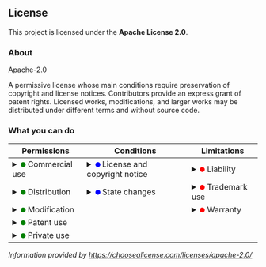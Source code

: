 ## License
This project is licensed under the **Apache License 2.0**.

### About
Apache-2.0

A permissive license whose main conditions require preservation of copyright and license notices. Contributors provide an express grant of patent rights. Licensed works, modifications, and larger works may be distributed under different terms and without source code.

### What you can do
| Permissions                                                                                                                                                                                                                                    | Conditions                                                                                                                                                                                                                                                               | Limitations                                                                                                                                                                                                                                                                                                                                 |
|------------------------------------------------------------------------------------------------------------------------------------------------------------------------------------------------------------------------------------------------|--------------------------------------------------------------------------------------------------------------------------------------------------------------------------------------------------------------------------------------------------------------------------|---------------------------------------------------------------------------------------------------------------------------------------------------------------------------------------------------------------------------------------------------------------------------------------------------------------------------------------------|
| <details><summary><svg width="10" height="10" xmlns="http://www.w3.org/2000/svg"><circle cx="5" cy="5" r="5" fill="green"/></svg> Commercial use</summary>The licensed material and derivatives may be used for commercial purposes.</details> | <details><summary><svg width="10" height="10" xmlns="http://www.w3.org/2000/svg"><circle cx="5" cy="5" r="5" fill="blue"/></svg> License and copyright notice</summary>A copy of the license and copyright notice must be included with the licensed material.</details> | <details><summary><svg width="10" height="10" xmlns="http://www.w3.org/2000/svg"><circle cx="5" cy="5" r="5" fill="red"/></svg> Liability</summary>This license includes a limitation of liability.</details>                                                                                                                               |
| <details><summary><svg width="10" height="10" xmlns="http://www.w3.org/2000/svg"><circle cx="5" cy="5" r="5" fill="green"/></svg> Distribution</summary>The licensed material may be distributed.</details>                                    | <details><summary><svg width="10" height="10" xmlns="http://www.w3.org/2000/svg"><circle cx="5" cy="5" r="5" fill="blue"/></svg> State changes</summary>Changes made to the licensed material must be documented.</details>                                              | <details><summary><svg width="10" height="10" xmlns="http://www.w3.org/2000/svg"><circle cx="5" cy="5" r="5" fill="red"/></svg> Trademark use</summary>This license explicitly states that it does NOT grant trademark rights, even though licenses without such a statement probably do not grant any implicit trademark rights.</details> |
| <details><summary><svg width="10" height="10" xmlns="http://www.w3.org/2000/svg"><circle cx="5" cy="5" r="5" fill="green"/></svg> Modification</summary>The licensed material may be modified.</details>                                       |                                                                                                                                                                                                                                                                          | <details><summary><svg width="10" height="10" xmlns="http://www.w3.org/2000/svg"><circle cx="5" cy="5" r="5" fill="red"/></svg> Warranty</summary>This license explicitly states that it does NOT provide any warranty.</details>                                                                                                           |
| <details><summary><svg width="10" height="10" xmlns="http://www.w3.org/2000/svg"><circle cx="5" cy="5" r="5" fill="green"/></svg> Patent use</summary>This license provides an express grant of patent rights from contributors.</details>     |                                                                                                                                                                                                                                                                          |                                                                                                                                                                                                                                                                                                                                             |
| <details><summary><svg width="10" height="10" xmlns="http://www.w3.org/2000/svg"><circle cx="5" cy="5" r="5" fill="green"/></svg> Private use</summary>The licensed material may be used and modified in private.</details>                    |                                                                                                                                                                                                                                                                          |                                                                                                                                                                                                                                                                                                                                             |

*Information provided by https://choosealicense.com/licenses/apache-2.0/*

